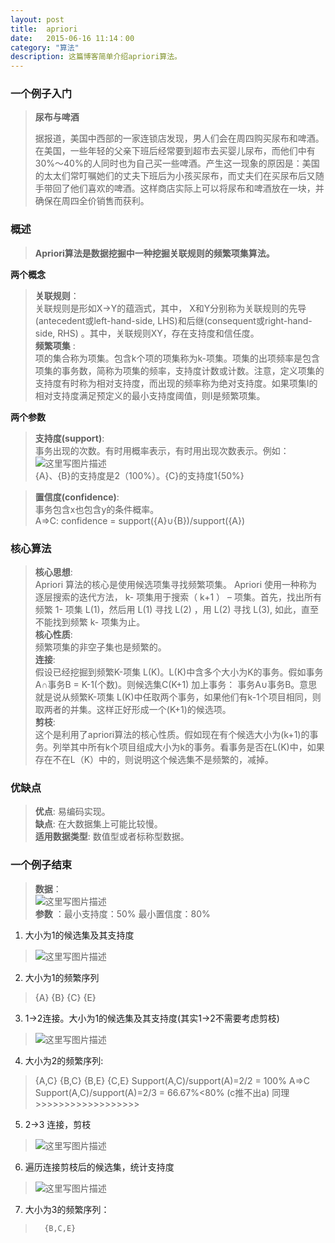 ```yaml
---
layout: post
title:  apriori
date:   2015-06-16 11:14：00
category: "算法"
description: 这篇博客简单介绍apriori算法。
---
```


### **一个例子入门**
> **尿布与啤酒**
> 
> 据报道，美国中西部的一家连锁店发现，男人们会在周四购买尿布和啤酒。在美国，一些年轻的父亲下班后经常要到超市去买婴儿尿布，而他们中有30%～40%的人同时也为自己买一些啤酒。产生这一现象的原因是：美国的太太们常叮嘱她们的丈夫下班后为小孩买尿布，而丈夫们在买尿布后又随手带回了他们喜欢的啤酒。这样商店实际上可以将尿布和啤酒放在一块，并确保在周四全价销售而获利。

### **概述**
>  **Apriori算法是数据挖掘中一种挖掘关联规则的频繁项集算法。**

  **两个概念** <br>

>   **关联规则**：<br>
	关联规则是形如X→Y的蕴涵式，其中， X和Y分别称为关联规则的先导(antecedent或left-hand-side, LHS)和后继(consequent或right-hand-side, RHS) 。其中，关联规则XY，存在支持度和信任度。<br>
>   **频繁项集** : <br>
	项的集合称为项集。包含k个项的项集称为k-项集。项集的出项频率是包含项集的事务数，简称为项集的频率，支持度计数或计数。注意，定义项集的支持度有时称为相对支持度，而出现的频率称为绝对支持度。如果项集I的相对支持度满足预定义的最小支持度阈值，则I是频繁项集。

**两个参数**

>  **支持度(support)**:<br>
>  事务出现的次数。有时用概率表示，有时用出现次数表示。例如：
>  ![这里写图片描述](http://img.blog.csdn.net/20150615175927740)  
>  {A}、{B}的支持度是2（100%）。{C}的支持度1{50%} <br>

>  **置信度(confidence)**: <br>
>  事务包含x也包含y的条件概率。<br>
>  A=>C:   confidence = support({A}∪{B})/support({A})  

### **核心算法**
> **核心思想**:<br>
> Apriori 算法的核心是使用候选项集寻找频繁项集。 Apriori 使用一种称为逐层搜索的迭代方法， k- 项集用于搜索（ k+1 ） – 项集。首先，找出所有频繁 1- 项集 L(1)，然后用 L(1) 寻找 L(2) ，用 L(2) 寻找 L(3), 如此，直至不能找到频繁 k- 项集为止。<br>
> **核心性质**: <br>
> 频繁项集的非空子集也是频繁的。<br>
> **连接**: <br>
> 假设已经挖掘到频繁K-项集 L(K)。L(K)中含多个大小为K的事务。假如事务A∩事务B = K-1(个数)。则候选集C(K+1) 加上事务： 事务A∪事务B。意思就是说从频繁K-项集 L(K)中任取两个事务，如果他们有k-1个项目相同，则取两者的并集。这样正好形成一个(K+1)的候选项。 <br>
> **剪枝**: <br>
> 这个是利用了apriori算法的核心性质。假如现在有个候选大小为(k+1)的事务。列举其中所有k个项目组成大小为k的事务。看事务是否在L(K)中，如果存在不在L（K）中的，则说明这个候选集不是频繁的，减掉。

### **优缺点**
> **优点**:  易编码实现。 <br>
> **缺点**:  在大数据集上可能比较慢。 <br>
> **适用数据类型**:  数值型或者标称型数据。<br>

### **一个例子结束**
>**数据**： <br>
>    ![这里写图片描述](http://img.blog.csdn.net/20150615180823620) <br>
>    **参数** ：最小支持度：50%     最小置信度：80%

1.	大小为1的候选集及其支持度
> ![这里写图片描述](http://img.blog.csdn.net/20150615181041421)

2.	 大小为1的频繁序列
>  {A}   {B}   {C}  {E}

3.	1->2连接。大小为1的候选集及其支持度(其实1->2不需要考虑剪枝)
>![这里写图片描述](http://img.blog.csdn.net/20150615181309512)

4.	大小为2的频繁序列:
> {A,C}   {B,C}     {B,E}    {C,E}
> Support(A,C)/support(A)=2/2 = 100%   A=>C
> Support(A,C)/support(A)=2/3 = 66.67%<80%  (c推不出a)
> 同理>>>>>>>>>>>>>>>>>>

5.	2->3 连接，剪枝
>  ![这里写图片描述](http://img.blog.csdn.net/20150615181500495)

6.	遍历连接剪枝后的候选集，统计支持度
> ![这里写图片描述](http://img.blog.csdn.net/20150615181620147)

7.	大小为3的频繁序列：
>		{B,C,E}
